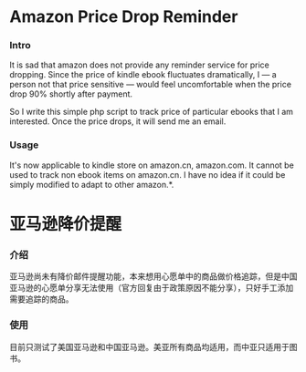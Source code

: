 # Amazon Price Drop Reminder

### Intro

It is sad that amazon does not provide any reminder service for price dropping. Since the price of kindle ebook fluctuates dramatically, I — a person not that price sensitive — would feel uncomfortable when the price drop 90% shortly after payment.

So I write this simple php script to track price of particular ebooks that I am interested. Once the price drops, it will send me an email.

### Usage

It's now applicable to kindle store on amazon.cn, amazon.com. It cannot be used to track non ebook items on amazon.cn. I have no idea if it could be simply modified to adapt to other amazon.*.


# 亚马逊降价提醒

### 介绍

亚马逊尚未有降价邮件提醒功能，本来想用心愿单中的商品做价格追踪，但是中国亚马逊的心愿单分享无法使用（官方回复由于政策原因不能分享），只好手工添加需要追踪的商品。

### 使用

目前只测试了美国亚马逊和中国亚马逊。美亚所有商品均适用，而中亚只适用于图书。



